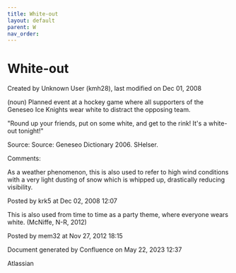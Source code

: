 ```yaml
---
title: White-out
layout: default
parent: W
nav_order:
---
```


# White-out

Created by  Unknown User (kmh28), last modified on Dec 01, 2008

(noun) Planned event at a hockey game where all supporters of the Geneseo Ice Knights wear white to distract the opposing team.

&quot;Round up your friends, put on some white, and get to the rink! It's a white-out tonight!&quot;

Source: Source: Geneseo Dictionary 2006. SHelser.

Comments:

As a weather phenomenon, this is also used to refer to high wind conditions with a very light dusting of snow which is whipped up, drastically reducing visibility.  

Posted by krk5 at Dec 02, 2008 12:07

This is also used from time to time as a party theme, where everyone wears white. (McNiffe, N-R, 2012)

Posted by mem32 at Nov 27, 2012 18:15

Document generated by Confluence on May 22, 2023 12:37

Atlassian
